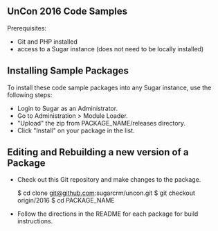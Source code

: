 UnCon 2016 Code Samples
----------------------

Prerequisites:
- Git and PHP installed
- access to a Sugar instance (does not need to be locally installed)

## Installing Sample Packages

To install these code sample packages into any Sugar instance, use the following steps:

- Login to Sugar as an Administrator.
- Go to Administration > Module Loader.
- "Upload" the zip from PACKAGE_NAME/releases directory.
- Click "Install" on your package in the list.

## Editing and Rebuilding a new version of a Package

- Check out this Git repository and make changes to the package.

    $ cd clone git@github.com:sugarcrm/uncon.git
    $ git checkout origin/2016
    $ cd PACKAGE_NAME

- Follow the directions in the README for each package for build instructions.
